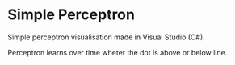 # Simple Perceptron
Simple perceptron visualisation made in Visual Studio (C#).

Perceptron learns over time wheter the dot is above or below line.